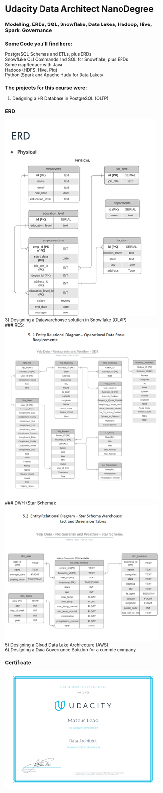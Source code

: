 # Udacity Data Architect NanoDegree

### Modelling, ERDs, SQL, Snowflake, Data Lakes, Hadoop, Hive, Spark, Governance

### Some Code you'll find here:
PostgreSQL Schemas and ETLs, plus ERDs <br>
Snowflake CLI Commands and SQL for Snowflake, plus ERDs<br>
Some mapReduce with Java<br>
Hadoop (HDFS, Hive, Pig)<br>
Python (Spark and Apache Hudu for Data Lakes)


### The projects for this course were:
1) Designing a HR Database in PostgreSQL (OLTP)<br>
### ERD
<img src="1.Design_HR_DB_Pgresql_Project/ERD_HR_3NF.png">
3) Designing a Datawarehouse solution in Snowflake (OLAP)<br> 
### RDS:
<img src="2.Data_Warehouses_Snowflake_Project/ERD_RDS_Yelp_Reviews.png">
### DWH (Star Schema):
<img src="2.Data_Warehouses_Snowflake_Project/ERD_DWH_Yelp_Reviews.png">
5) Designing a Cloud Data Lake Architecture (AWS)<br>
6) Designing a Data Governance Solution for a dummie company

### Certificate
<img src="Certificate.png">
